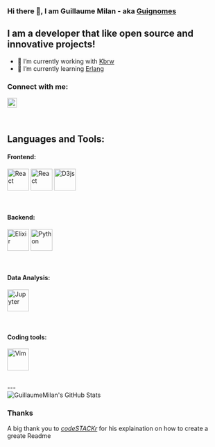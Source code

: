 ### Hi there 👋, I am Guillaume Milan - aka [Guignomes](https://www.deviantart.com/guignomes)

## I am a developer that like open source and innovative projects!

- 🔭 I’m currently working with [Kbrw][kbrw]
- 🌱 I’m currently learning [Erlang][erlang]

### Connect with me:

[<img  alt="guillaume-milan-b7389212b" width="22px" src="https://cdn.jsdelivr.net/npm/simple-icons@v3/icons/linkedin.svg" />][linkedin]

<br />

## Languages and Tools:


#### Frontend:


[<img  alt="React" width="50px" src="/GuillaumeMilan/GuillaumeMilan/raw/master/images/javascript.svg" />][javascript]
[<img  alt="React" width="50px" src="/GuillaumeMilan/GuillaumeMilan/raw/master/images/react.svg" />][react]
[<img  alt="D3js" width="50px" src="/GuillaumeMilan/GuillaumeMilan/raw/master/images/d3js.svg" />][d3js]


</br>



#### Backend:


[<img  alt="Elixir" height="50px" src="/GuillaumeMilan/GuillaumeMilan/raw/master/images/elixir.svg" />][elixir-lang]
[<img  alt="Python" width="50px" src="https://upload.wikimedia.org/wikipedia/commons/c/c3/Python-logo-notext.svg" />][python]


</br>


#### Data Analysis:


[<img  alt="Jupyter" width="50px" src="https://jupyter.org/assets/main-logo.svg" />][jupyter]


</br>


#### Coding tools:
[<img  alt="Vim" width="50px" src="/GuillaumeMilan/GuillaumeMilan/raw/master/images/vim.svg" />][vim]


</br>
---
</br>

<img  alt="GuillaumeMilan's GitHub Stats" src="https://github-readme-stats.vercel.app/api?username=GuillaumeMilan&show_icons=true&hide_border=true" />


</br>


### Thanks

A big thank you to *[codeSTACKr][codestackrwebsite]* for his explaination on how to create a greate Readme

<!--
**GuillaumeMilan/GuillaumeMilan** is a ✨ _special_ ✨ repository because its `README.md` (this file) appears on your GitHub profile.

Here are some ideas to get you started:

- 👯 I’m looking to collaborate on ...
- 🤔 I’m looking for help with ...
- 📫 How to reach me: ...
- 😄 Pronouns: ...
- ⚡ Fun fact: ...
- 💬 Ask me: ...
-->

[kbrw]: https://kbrw.fr
[codestackrwebsite]: https://www.youtube.com/channel/UCDCHcqyeQgJ-jVSd6VJkbCw
[javascript]: https://developer.mozilla.org/en-US/docs/Web/JavaScript
[react]: https://reactjs.org/
[elixir-lang]: https://elixir-lang.org/
[erlang]: https://www.erlang.org/
[vim]: https://www.vim.org/
[linkedin]: https://www.linkedin.com/in/guillaume-milan-b7389212b/
[d3js]: https://d3js.org/
[python]: https://www.python.org/
[jupyter]: https://jupyter.org/
